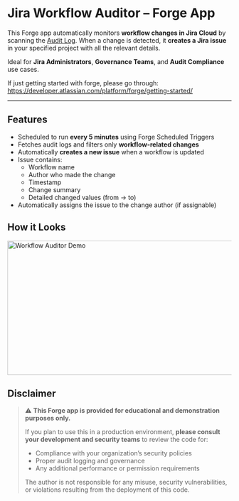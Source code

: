 # Jira Workflow Auditor – Forge App

This Forge app automatically monitors **workflow changes in Jira Cloud** by scanning the [Audit Log](https://support.atlassian.com/jira-cloud-administration/docs/view-jira-audit-logs/). When a change is detected, it **creates a Jira issue** in your specified project with all the relevant details.

Ideal for **Jira Administrators**, **Governance Teams**, and **Audit Compliance** use cases.

If just getting started with forge, please go through: https://developer.atlassian.com/platform/forge/getting-started/

---

## Features

- Scheduled to run **every 5 minutes** using Forge Scheduled Triggers
- Fetches audit logs and filters only **workflow-related changes**
- Automatically **creates a new issue** when a workflow is updated
- Issue contains:
  - Workflow name
  - Author who made the change
  - Timestamp
  - Change summary
  - Detailed changed values (from → to)
- Automatically assigns the issue to the change author (if assignable)

## How it Looks

<img width="780" height="302" alt="Workflow Auditor Demo" src="https://github.com/user-attachments/assets/82b5ae52-46e8-4f3f-9e6c-063b3857b75f" />

## Disclaimer

> ⚠️ **This Forge app is provided for educational and demonstration purposes only.**
>
> If you plan to use this in a production environment, **please consult your development and security teams** to review the code for:
>
> - Compliance with your organization’s security policies
> - Proper audit logging and governance
> - Any additional performance or permission requirements
>
> The author is not responsible for any misuse, security vulnerabilities, or violations resulting from the deployment of this code.
